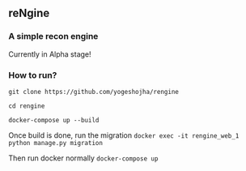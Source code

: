 ## reNgine

### A simple recon engine

Currently in Alpha stage!

### How to run?

`git clone https://github.com/yogeshojha/rengine`

`cd rengine`

`docker-compose up --build`

Once build is done, run the migration
`docker exec -it rengine_web_1 python manage.py migration`

Then run docker normally
`docker-compose up`
